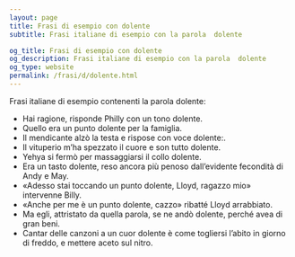 ```yaml
---
layout: page
title: Frasi di esempio con dolente 
subtitle: Frasi italiane di esempio con la parola  dolente

og_title: Frasi di esempio con dolente 
og_description: Frasi italiane di esempio con la parola  dolente
og_type: website
permalink: /frasi/d/dolente.html
---
```


Frasi italiane di esempio contenenti la parola dolente:


- Hai ragione, risponde Philly con un tono dolente.
- Quello era un punto dolente per la famiglia.
- Il mendicante alzò la testa e rispose con voce dolente:.
- Il vituperio m’ha spezzato il cuore e son tutto dolente.
- Yehya si fermò per massaggiarsi il collo dolente.
- Era un tasto dolente, reso ancora più penoso dall’evidente fecondità di Andy e May.
- «Adesso stai toccando un punto dolente, Lloyd, ragazzo mio» intervenne Billy.
- «Anche per me è un punto dolente, cazzo» ribatté Lloyd arrabbiato.
- Ma egli, attristato da quella parola, se ne andò dolente, perché avea di gran beni.
- Cantar delle canzoni a un cuor dolente è come togliersi l’abito in giorno di freddo, e mettere aceto sul nitro.
